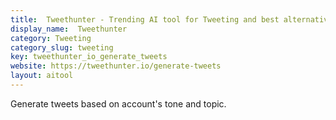 ```yaml
---
title:  Tweethunter - Trending AI tool for Tweeting and best alternatives
display_name:  Tweethunter
category: Tweeting
category_slug: tweeting
key: tweethunter_io_generate_tweets
website: https://tweethunter.io/generate-tweets
layout: aitool
---
```


Generate tweets based on account's tone and topic.
